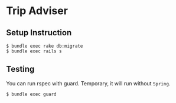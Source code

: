 # Trip Adviser
## Setup Instruction
```
$ bundle exec rake db:migrate
$ bundle exec rails s
```

## Testing
You can run rspec with guard. Temporary, it will run without ```Spring```.
```
$ bundle exec guard
```
